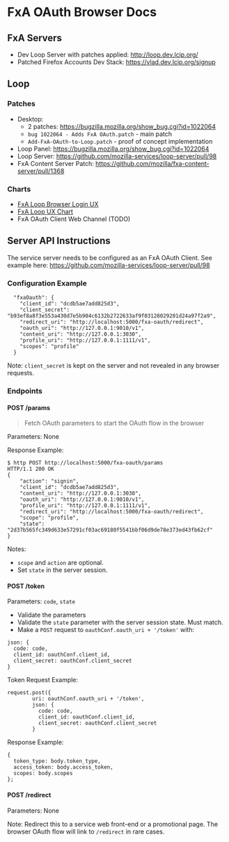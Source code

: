 FxA OAuth Browser Docs
=====================

## FxA Servers

* Dev Loop Server with patches applied: http://loop.dev.lcip.org/
* Patched Firefox Accounts Dev Stack: https://vlad.dev.lcip.org/signup

## Loop

### Patches

* Desktop:
  * 2 patches: https://bugzilla.mozilla.org/show_bug.cgi?id=1022064
  * `bug 1022064 - Adds FxA OAuth.patch` - main patch
  * `Add-FxA-OAuth-to-Loop.patch` - proof of concept implementation
* Loop Panel: https://bugzilla.mozilla.org/show_bug.cgi?id=1022064
* Loop Server: https://github.com/mozilla-services/loop-server/pull/98
* FxA Content Server Patch: https://github.com/mozilla/fxa-content-server/pull/1368

### Charts

* [FxA Loop Browser Login UX](charts/fxaloopux.png)
* [FxA Loop UX Chart](charts/fxaoauthflow.png)
* FxA OAuth Client Web Channel (TODO)

## Server API Instructions

The service server needs to be configured as an FxA OAuth Client.
See example here: https://github.com/mozilla-services/loop-server/pull/98

### Configuration Example
```
  "fxaOauth": {
    "client_id": "dcdb5ae7add825d3",
    "client_secret": "b93ef8a8f3e553a430d7e5b904c6132b2722633af9f03128029201d24a97f2a9",
    "redirect_uri": "http://localhost:5000/fxa-oauth/redirect",
    "oauth_uri": "http://127.0.0.1:9010/v1",
    "content_uri": "http://127.0.0.1:3030",
    "profile_uri": "http://127.0.0.1:1111/v1",
    "scopes": "profile"
  }
```

Note: `client_secret` is kept on the server and not revealed in any browser requests.

### Endpoints

#### POST /params
> Fetch OAuth parameters to start the OAuth flow in the browser

Parameters: None

Response Example:
```
$ http POST http://localhost:5000/fxa-oauth/params
HTTP/1.1 200 OK
{
    "action": "signin",
    "client_id": "dcdb5ae7add825d3",
    "content_uri": "http://127.0.0.1:3030",
    "oauth_uri": "http://127.0.0.1:9010/v1",
    "profile_uri": "http://127.0.0.1:1111/v1",
    "redirect_uri": "http://localhost:5000/fxa-oauth/redirect",
    "scope": "profile",
    "state": "2d37b565fc349d633e57291cf03ac69180f5541bbf06d9de78e373ed43fb62cf"
}
```

Notes:
* `scope` and `action` are optional.
* Set `state` in the server session.

#### POST /token

Parameters: `code`, `state`

* Validate the parameters
* Validate the `state` parameter with the server session state. Must match.
* Make a `POST` request to `oauthConf.oauth_uri + '/token'` with:
```
json: {
  code: code,
  client_id: oauthConf.client_id,
  client_secret: oauthConf.client_secret
}
```

Token Request Example:
```
request.post({
        uri: oauthConf.oauth_uri + '/token',
        json: {
          code: code,
          client_id: oauthConf.client_id,
          client_secret: oauthConf.client_secret
        }
```

Response Example:
```
{
  token_type: body.token_type,
  access_token: body.access_token,
  scopes: body.scopes
};
```
#### POST /redirect

Parameters: None

Note: Redirect this to a service web front-end or a promotional page.
The browser OAuth flow will link to `/redirect` in rare cases.
